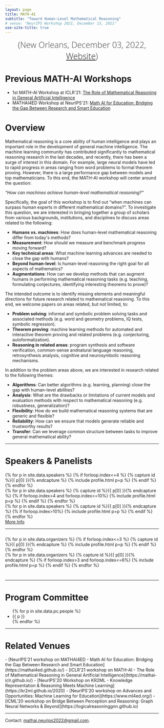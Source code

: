 ```yaml
---
layout: page
title: MATH-AI
subtitle: "Toward Human-Level Mathematical Reasoning"
# venue: "NeurIPS Workshop 2021, December 13, 2021"
use-site-title: true
---
```

<div class="venue" style="font-size: 27px; display: block; font-family: 'Open Sans', 'Helvetica Neue', Helvetica, Arial, sans-serif; font-weight: 300; color: #404040; text-align: center;">
  <!-- (NeurIPS 2022 Workshop: <a href="https://neurips.cc/Conferences/2022" target="_blank">Website</a>) <br> -->
  (New Orleans, December 03, 2022, <a href="https://neurips.cc/virtual/2022/workshop/50015" target="_blank">Website</a>)
</div>



<div class="sharethis-inline-share-buttons"></div>
<meta name="thumbnail" content="./img/neurips-logo-new.jpg" />

# Previous MATH-AI Workshops

<div class="container" style="margin-bottom: 10px;"></div>

- 1st MATH-AI Workshop at ICLR'21: [The Role of Mathematical Reasoning in General Artificial Intelligence](https://mathai-iclr.github.io/)
- MATHAI4ED Workshop at NeurIPS'21: [Math AI for Education: Bridging the Gap Between Research and Smart Education](https://mathai4ed.github.io/)

<div class="container" style="margin-bottom: 10px;"></div>

# Overview

Mathematical reasoning is a core ability of human intelligence and plays an important role in the development of general machine intelligence. The machine learning community has contributed significantly to mathematical reasoning research in the last decades, and recently, there has been a surge of interest in this domain. For example, large neural models have led to rapid progress in areas ranging from  word problems to formal theorem proving. However, there is a large performance gap between models and top mathematicians. To this end, the MATH-AI workshop will center around the question: 

*“How can machines achieve human-level mathematical reasoning?”*

Specifically, the goal of this workshop is to find out “when machines can surpass human experts in different mathematical domains?”. To investigate this question, we are interested in bringing together a group of scholars from various backgrounds, institutions, and disciplines to discuss areas related to the following:
- **Humans vs. machines**: How does human-level mathematical reasoning differ from today's methods?
- **Measurement**: How should we measure and benchmark progress moving forward?
- **Key technical areas**: What machine learning advances are needed to close the gap with humans?
- **Beyond human-level**: Is human-level reasoning the right goal for all aspects of mathematics?
- **Augmentations**: How can we develop methods that can augment humans in performing mathematical reasoning tasks (e.g. teaching, formulating conjectures,  identifying interesting theorems to prove)?

The intended outcome is to identify missing elements and meaningful directions for future research related to mathematical reasoning. To this end, we welcome papers on areas related, but not limited, to:

- **Problem solving**: informal  and symbolic problem solving tasks and associated methods (e.g.  word and geometry problems, IQ tests, symbolic regression).
- **Theorem proving**: machine learning methods for automated and interactive theorem proving and related problems (e.g. conjecturing, autoformalization).
- **Reasoning in related areas**: program synthesis and software verification, common-sense andnatural language reasoning, retrosynthesis analysis, cognitive and neurosymbolic reasoning mechanisms.

In addition to the problem areas above, we are interested in research related to the following themes:
- **Algorithms**: Can better algorithms (e.g. learning, planning) close the gap with human-level abilities?
- **Analysis**: What are the drawbacks or limitations of current models and evaluation methods with respect to mathematical reasoning (e.g. robustness, generalization)? 
- **Flexibility**: How do we build mathematical reasoning systems that are generic and flexible?
- **Reliability**: How can we ensure that models generate reliable and trustworthy results?
- **Transfer**: Can we leverage common structure between tasks to improve general mathematical ability?


<!-- | ------------- |:-------------:|
| **Submission** | October 09, 2020 (midnight Pacific Time) |
| **Notification** | October 30, 2020 |
| **Submission link**| [https://cmt3.research.microsoft.com/KR2ML2020](https://cmt3.research.microsoft.com/KR2ML2020) -->

<!--* Thank you Amazon for sponsoring a best paper award!
* The 3 best papers will be presented in talks at the workshop! 
* <a href="schedule">The schedule is online now!</a> 
* <a href="papers">List of accepted papers available!</a> -->
<!--* **NEW** Updates to existing submissions possible until October 12 (11:59pm Pacific Time) <br>New submissions close on October 09 (11:59pm Pacific Time)-->


<hr>

# Speakers & Panelists
<div class="container" style="margin-top: 20px;margin-bottom: 0px;">
  <div class="row">
    {% for p in site.data.speakers %}
    {% if forloop.index<=4 %}
    {% capture id %}{{ p[0] }}{% endcapture %}
    {% include profile.html p=p %}
    {% endif %}
    {% endfor %}
  </div>
  <div class="row">
    {% for p in site.data.speakers %}
    {% capture id %}{{ p[0] }}{% endcapture %}
    {% if forloop.index>4 and forloop.index<=10%}
    {% include profile.html p=p %}
    {% endif %}
    {% endfor %}
  </div>
  <div class="row">
    {% for p in site.data.speakers %}
    {% capture id %}{{ p[0] }}{% endcapture %}
    {% if forloop.index>10%}
    {% include profile.html p=p %}
    {% endif %}
    {% endfor %}
  </div>
<a href="speakers">More Info</a>
</div>

<hr>

<!-- # Organizers -->

<!-- prettier-ignore -->
<div class="container" style="margin-top: 25px;margin-bottom: 40px;">
  <!-- <br> 
  <div class="row" style="margin: -30px;"> -->
  <div class="row">
    {% for p in site.data.organizers %}
    {% if forloop.index<=3 %}
    {% capture id %}{{ p[0] }}{% endcapture %}
    {% include profile.html p=p %}
    {% endif %}
    {% endfor %}
  </div>
  <div class="row">
    {% for p in site.data.organizers %}
    {% capture id %}{{ p[0] }}{% endcapture %}
    {% if forloop.index>3 and forloop.index<=6%}
    {% include profile.html p=p %}
    {% endif %}
    {% endfor %}
  </div>
</div>
<hr>

# Program Committee
<div class="container">
  <ul class="list-group list-group-flush">
    {% for p in site.data.pc.people %}
      <li class="list-group-item col-xs-6 col-sm-4 col-md-3">{{ p }}</li>
    {% endfor %}
  </ul>
</div>
<hr>

# Related Venues

<div class="container" style="margin-bottom: 10px;"></div>
- [NeurIPS'21 workshop on MATHAI4ED - Math AI for Education: Bridging the Gap Between Research and Smart Education](https://mathai4ed.github.io/)
- [ICLR'21 workshop on MATH-AI - The Role of Mathematical Reasoning in General Artificial Intelligence](https://mathai-iclr.github.io/)
- [NeurIPS'20 Workshop on KR2ML - Knowledge Representation & Reasoning Meets Machine Learning](https://kr2ml.github.io/2020)
- [NeurIPS'20 workshop on Advances and Opportunities: Machine Learning for Education](https://www.ml4ed.org/)
- [ICML'20 workshop on Bridge  Between Perception and Reasoning: Graph Neural Networks & Beyond](https://logicalreasoninggnn.github.io)

<div class="container" style="margin-bottom: 10px;"></div>

<hr>

Contact: <mathai.neurips2022@gmail.com>.
